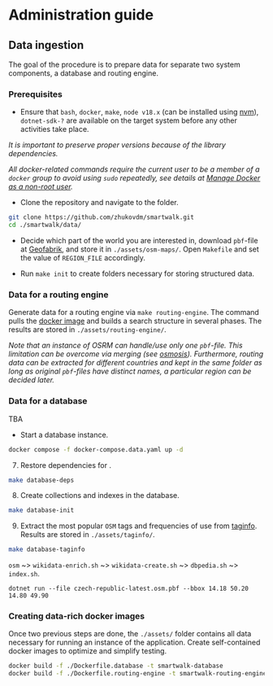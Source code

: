 # Administration guide

## Data ingestion

The goal of the procedure is to prepare data for separate two system components, a database and routing engine.

### Prerequisites

- Ensure that `bash`, `docker`, `make`, `node v18.x` (can be installed using [nvm](https://github.com/nvm-sh/nvm#install--update-script)), `dotnet-sdk-?` are available on the target system before any other activities take place.

*It is important to preserve proper versions because of the library dependencies.*

*All docker-related commands require the current user to be a member of a `docker` group to avoid using `sudo` repeatedly, see details at [Manage Docker as a non-root user](https://docs.docker.com/engine/install/linux-postinstall/#manage-docker-as-a-non-root-user).*

- Clone the repository and navigate to the folder.

```bash
git clone https://github.com/zhukovdm/smartwalk.git
cd ./smartwalk/data/
```

- Decide which part of the world you are interested in, download `pbf`-file at [Geofabrik](https://download.geofabrik.de/), and store it in `./assets/osm-maps/`. Open `Makefile` and set the value of `REGION_FILE` accordingly.

- Run `make init` to create folders necessary for storing structured data.

### Data for a routing engine

Generate data for a routing engine via `make routing-engine`. The command pulls the [docker image](https://hub.docker.com/r/osrm/osrm-backend/) and builds a search structure in several phases. The results are stored in `./assets/routing-engine/`.

*Note that an instance of OSRM can handle/use only one `pbf`-file. This limitation can be overcome via merging (see [osmosis](https://gis.stackexchange.com/a/242880)). Furthermore, routing data can be extracted for different countries and kept in the same folder as long as original `pbf`-files have distinct names, a particular region can be decided later.*

### Data for a database

TBA

- Start a database instance.

```bash
docker compose -f docker-compose.data.yaml up -d
```

7. Restore dependencies for .

```bash
make database-deps
```

8. Create collections and indexes in the database.

```bash
make database-init
```

9. Extract the most popular `OSM` tags and frequencies of use from [taginfo](https://taginfo.openstreetmap.org/taginfo/apidoc). Results are stored in `./assets/taginfo/`.

```bash
make database-taginfo
```

`osm` ~> `wikidata-enrich.sh` ~> `wikidata-create.sh` ~> `dbpedia.sh` ~> `index.sh`.

```console
dotnet run --file czech-republic-latest.osm.pbf --bbox 14.18 50.20 14.80 49.90
```

### Creating data-rich docker images

Once two previous steps are done, the `./assets/` folder contains all data necessary for running an instance of the application. Create self-contained docker images to optimize and simplify testing.

```bash
docker build -f ./Dockerfile.database -t smartwalk-database
docker build -f ./Dockerfile.routing-engine -t smartwalk-routing-engine
```
